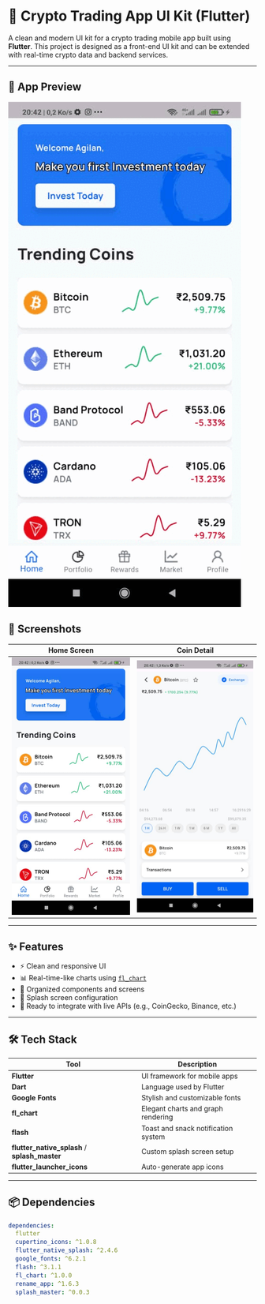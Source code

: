 # 💸 Crypto Trading App UI Kit (Flutter)

A clean and modern UI kit for a crypto trading mobile app built using **Flutter**. This project is designed as a front-end UI kit and can be extended with real-time crypto data and backend services.

---

## 🎥 App Preview

![App Preview](screenshots/animated.gif)

## 📱 Screenshots

| Home Screen                    | Coin Detail                         |
| ------------------------------ | ----------------------------------- |
| ![Home](screenshots/home.jpeg) | ![Detail](screenshots/details.jpeg) |

---

## ✨ Features

- ⚡ Clean and responsive UI
- 📊 Real-time-like charts using [`fl_chart`](https://pub.dev/packages/fl_chart)
- 🧩 Organized components and screens
- 🚀 Splash screen configuration
- 📱 Ready to integrate with live APIs (e.g., CoinGecko, Binance, etc.)

---

## 🛠️ Tech Stack

| Tool                                          | Description                         |
| --------------------------------------------- | ----------------------------------- |
| **Flutter**                                   | UI framework for mobile apps        |
| **Dart**                                      | Language used by Flutter            |
| **Google Fonts**                              | Stylish and customizable fonts      |
| **fl_chart**                                  | Elegant charts and graph rendering  |
| **flash**                                     | Toast and snack notification system |
| **flutter_native_splash** / **splash_master** | Custom splash screen setup          |
| **flutter_launcher_icons**                    | Auto-generate app icons             |

---

## 📦 Dependencies

```yaml
dependencies:
  flutter
  cupertino_icons: ^1.0.8
  flutter_native_splash: ^2.4.6
  google_fonts: ^6.2.1
  flash: ^3.1.1
  fl_chart: ^1.0.0
  rename_app: ^1.6.3
  splash_master: ^0.0.3
```
